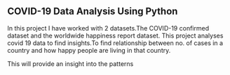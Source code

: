 ## COVID-19 Data Analysis Using Python

In this project I have worked with 2 datasets.The COVID-19 confirmed dataset and the worldwide happiness report dataset.
This project analyses covid 19 data to find insights.To find relationship between no. of cases in a country and how happy people are living in that country.

This will provide an insight into the patterns
